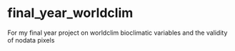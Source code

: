 # final_year_worldclim
For my final year project on worldclim bioclimatic variables and the validity of nodata pixels
